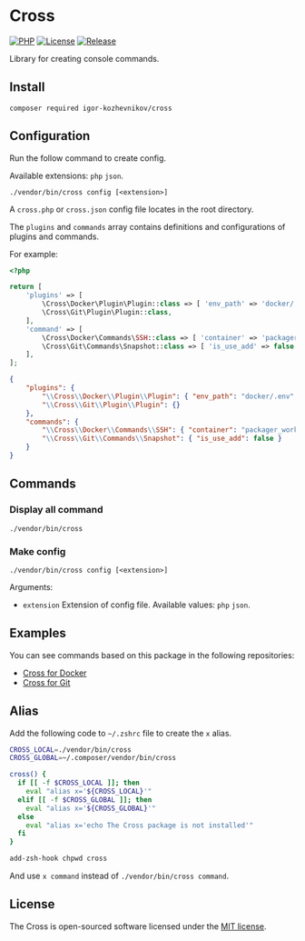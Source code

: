 # Cross

[![PHP](https://img.shields.io/badge/php-8.1-green.svg?style=flat-square)](https://github.com/igor-kozhevnikov/cross)
[![License](https://img.shields.io/github/license/igor-kozhevnikov/cross?style=flat-square)](https://github.com/igor-kozhevnikov/cross)
[![Release](https://img.shields.io/github/v/release/igor-kozhevnikov/cross?style=flat-square)](https://github.com/igor-kozhevnikov/cross)

Library for creating console commands.

## Install

```shell
composer required igor-kozhevnikov/cross
```

## Configuration

Run the follow command to create config.

Available extensions: `php` `json`.

```shell
./vendor/bin/cross config [<extension>]
```

A `cross.php` or `cross.json` config file locates in the root directory.

The `plugins` and `commands` array contains definitions and configurations of 
plugins and commands.

For example:

```php
<?php

return [
    'plugins' => [
        \Cross\Docker\Plugin\Plugin::class => [ 'env_path' => 'docker/.env' ],
        \Cross\Git\Plugin\Plugin::class,
    ],
    'command' => [
        \Cross\Docker\Commands\SSH::class => [ 'container' => 'packager_workspace' ],
        \Cross\Git\Commands\Snapshot::class => [ 'is_use_add' => false ],
    ],
];
```

```json
{
    "plugins": {
        "\\Cross\\Docker\\Plugin\\Plugin": { "env_path": "docker/.env" },
        "\\Cross\\Git\\Plugin\\Plugin": {}
    },
    "commands": {
        "\\Cross\\Docker\\Commands\\SSH": { "container": "packager_workspace" },
        "\\Cross\\Git\\Commands\\Snapshot": { "is_use_add": false }
    }
}
```

## Commands

### Display all command

```shell
./vendor/bin/cross
```

### Make config

```shell
./vendor/bin/cross config [<extension>]
```

Arguments:

- `extension` Extension of config file. Available values: `php` `json`.

## Examples

You can see commands based on this package in the following repositories:

- [Cross for Docker](https://github.com/igor-kozhevnikov/cross-docker)
- [Cross for Git](https://github.com/igor-kozhevnikov/cross-git)

## Alias

Add the following code to `~/.zshrc` file to create the `x` alias.

```sh
CROSS_LOCAL=./vendor/bin/cross
CROSS_GLOBAL=~/.composer/vendor/bin/cross

cross() {
  if [[ -f $CROSS_LOCAL ]]; then
    eval "alias x='${CROSS_LOCAL}'"
  elif [[ -f $CROSS_GLOBAL ]]; then
    eval "alias x='${CROSS_GLOBAL}'"
  else
    eval "alias x='echo The Cross package is not installed'"
  fi
}

add-zsh-hook chpwd cross
```

And use `x command` instead of `./vendor/bin/cross command`.

## License

The Cross is open-sourced software licensed under the [MIT license](https://opensource.org/license/mit/).
